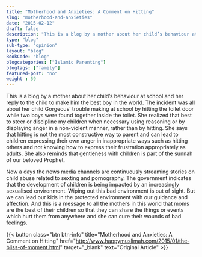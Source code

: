 ```yaml
--- 
title: "Motherhood and Anxieties: A Comment on Hitting" 
slug: "motherhood-and-anxieties"
date: "2015-02-12" 
draft: false 
description: "This is a blog by a mother about her child’s behaviour at school and her reply to the child to make him the best boy in the world." 
type: "blog"
sub-type: "opinion" 
layout: "blog" 
BookCode: "blog"
blogcategories: ["Islamic Parenting"]
blogtags: ["family"]
featured-post: "no"
weight : 59
---  
```

 This is a blog by a mother about her child’s behaviour at school and her reply to the child to make him the best boy in the world. The incident was all about her child Gorgeous’ trouble making at school by hitting the toilet door while two boys were found together inside the toilet. She realized that best to steer or discipline my children when necessary using reasoning or by displaying anger in a non-violent manner, rather than by hitting. She says that hitting is not the most constructive way to parent and can lead to children expressing their own anger in inappropriate ways such as hitting others and not knowing how to express their frustration appropriately as adults. She also reminds that gentleness with children is part of the sunnah of our beloved Prophet.

Now a days the news media channels are continuously streaming stories on child abuse related to sexting and pornography. The government indicates that the development of children is being impacted by an increasingly sexualised environment. Wiping out this bad environment is out of sight. But we can lead our kids in the protected environment with our guidance and affection. And this is a message to all the mothers in this world that moms are the best of their children so that they can share the things or events which hurt them from anywhere and she can cure their wounds of bad feelings.

{{< button class="btn btn-info" title="Motherhood and Anxieties: A Comment on Hitting" href="http://www.happymuslimah.com/2015/01/the-bliss-of-moment.html" target="_blank" text="Original Article" >}}
